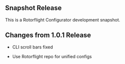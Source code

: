 ## Snapshot Release

This is a Rotorflight Configurator development snapshot.


## Changes from 1.0.1 Release

- CLI scroll bars fixed

- Use Rotorflight repo for unified configs
